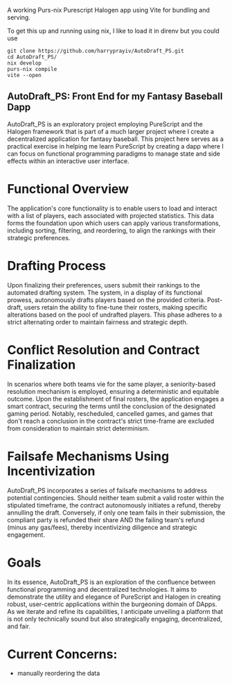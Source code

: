 A working Purs-nix Purescript Halogen app using Vite for bundling and serving.  

To get this up and running using nix, I like to load it in direnv but you could use 

```
git clone https://github.com/harryprayiv/AutoDraft_PS.git
cd AutoDraft_PS/
nix develop
purs-nix compile
vite --open
```

## AutoDraft_PS: Front End for my Fantasy Baseball Dapp
AutoDraft_PS is an exploratory project employing PureScript and the Halogen framework that is part of a much larger project where I create a decentralized application for fantasy baseball. This project here serves as a practical exercise in helping me learn PureScript by creating a dapp where I can focus on functional programming paradigms to manage state and side effects within an interactive user interface.

# Functional Overview
The application's core functionality is to enable users to load and interact with a list of players, each associated with projected statistics. This data forms the foundation upon which users can apply various transformations, including sorting, filtering, and reordering, to align the rankings with their strategic preferences.

# Drafting Process
Upon finalizing their preferences, users submit their rankings to the automated drafting system. The system, in a display of its functional prowess, autonomously drafts players based on the provided criteria. Post-draft, users retain the ability to fine-tune their rosters, making specific alterations based on the pool of undrafted players. This phase adheres to a strict alternating order to maintain fairness and strategic depth.

# Conflict Resolution and Contract Finalization
In scenarios where both teams vie for the same player, a seniority-based resolution mechanism is employed, ensuring a deterministic and equitable outcome. Upon the establishment of final rosters, the application engages a smart contract, securing the terms until the conclusion of the designated gaming period. Notably, rescheduled, cancelled games, and games that don't reach a conclusion in the contract's strict time-frame are excluded from consideration to maintain strict determinism.

# Failsafe Mechanisms Using Incentivization
AutoDraft_PS incorporates a series of failsafe mechanisms to address potential contingencies. Should neither team submit a valid roster within the stipulated timeframe, the contract autonomously initiates a refund, thereby annulling the draft. Conversely, if only one team fails in their submission, the compliant party is refunded their share AND the failing team's refund (minus any gas/fees), thereby incentivizing diligence and strategic engagement.

# Goals
In its essence, AutoDraft_PS is an exploration of the confluence between functional programming and decentralized technologies. It aims to demonstrate the utility and elegance of PureScript and Halogen in creating robust, user-centric applications within the burgeoning domain of DApps. As we iterate and refine its capabilities, I anticipate unveiling a platform that is not only technically sound but also strategically engaging, decentralized, and fair.

# Current Concerns:
- manually reordering the data